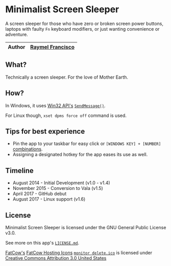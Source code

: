 # Minimalist Screen Sleeper
A screen sleeper for those who have zero or broken screen power buttons, laptops with faulty `Fn` keyboard modifiers, or just wanting convenience or adventure.

| Author | [Raymel Francisco](https://github.com/raymelon) |
|-|-

## What?
Technically a screen sleeper. For the love of Mother Earth. 

## How?
In Windows, it uses [Win32 API's](https://msdn.microsoft.com/en-us/library/windows/desktop/ff818516(v=vs.85).aspx) [`SendMessage()`](https://msdn.microsoft.com/en-us/library/windows/desktop/ms644950(v=vs.85).aspx).

For Linux though, `xset dpms force off` command is used.

## Tips for best experience

- Pin the app to your taskbar for easy click or `[WINDOWS KEY] + [NUMBER]` [combinations](http://winsupersite.com/faqtip/access-taskbar-keyboard-shortcuts).
- Assigning a designated hotkey for the app eases its use as well.

## Timeline
- August 2014 - Initial Development (v1.0 - v1.4)
- November 2015 - Conversion to Vala (v1.5)
- April 2017 - GitHub debut
- August 2017 - Linux support (v1.6)

## License
Minimalist Screen Sleeper is licensed under the
GNU General Public License v3.0. 

See more on this app's [`LICENSE.md`](https://github.com/raymelon/minimalist-screen-sleeper/blob/master/LICENSE.md).

[FatCow's](http://www.fatcow.com/) [FatCow Hosting Icons](http://www.softicons.com/toolbar-icons/fatcow-hosting-icons-by-fatcow) [`monitor delete.ico`](http://www.softicons.com/toolbar-icons/fatcow-hosting-icons-by-fatcow/monitor-delete-icon) is licensed under 	[Creative Commons Attribution 3.0 United States](https://creativecommons.org/licenses/by/3.0/us/)
